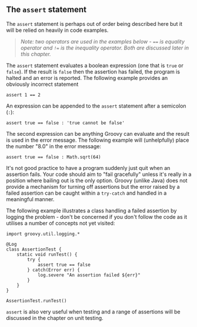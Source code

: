 ## The `assert` statement

The `assert` statement is perhaps out of order being described here but it will be relied on heavily in code examples.

>_Note: two operators are used in the examples below - `==` is equality operator and `!=` is the inequality operator. Both are discussed later in this chapter._

The `assert` statement evaluates a boolean expression (one that is `true` or `false`). If the result is `false` then the assertion has failed, the program is halted and an error is reported. The following example provides an obviously incorrect statement

    assert 1 == 2

An expression can be appended to the `assert` statement after a semicolon (`:`):

    assert true == false : 'true cannot be false'

The second expression can be anything Groovy can evaluate and the result is used in the error message. The following example will (unhelpfully) place the number "8.0" in the error message:

    assert true == false : Math.sqrt(64)
    
It's not good practice to have a program suddenly just quit when an assertion fails. Your code should aim to "fail gracefully" unless it's really in a position where bailing out is the only option. Groovy (unlike Java) does not provide a mechanism for turning off assertions but the error raised by a failed assertion can be caught within a `try-catch` and handled in a meaningful manner. 

The following example illustrates a class handling a failed assertion by logging the problem - don't be concerned if you don't follow the code as it utilises a number of concepts not yet visited:

    import groovy.util.logging.*

    @Log
    class AssertionTest {
        static void runTest() {
            try {
                assert true == false
            } catch(Error err) {
                log.severe "An assertion failed ${err}"
            } 
        }
    }
    
    AssertionTest.runTest() 

`assert` is also very useful when testing and a range of assertions will be discussed in the chapter on unit testing.

